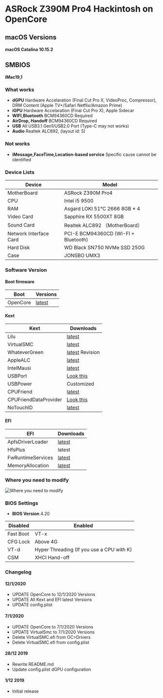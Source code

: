 # ASRock Z390M Pro4 Hackintosh on OpenCore

## macOS Versions
#### macOS Catalina 10.15.2

## SMBIOS
#### iMac19,1

### What works
- **dGPU** Hardware Accelaration (Final Cut Pro X, VideoProc, Compressor), DRM Content (Apple TV+/Safari Netflix/Amazon Prime)
- **iGPU** Hardware Accelaration (Final Cut Pro X), Apple Sidecar
- **WIFI,Bluetooth** BCM94360CD Required
- **AirDrop, Handoff** BCM94360CD Required
- **USB** All USB3.1 Gen1/USB2.0 Port (Type-C may not works)
- **Audio** Realtek ALC892, (layout id: 5)

### Not works
- **iMessage,FaceTime,Location-based service** Specific cause cannot be identified

### Device Lists
| Device | Model |
|----|----|
| MotherBoard | ASRock Z390M Pro4 |
| CPU | Intel i5 9500 |
| RAM | Asgard LOKI 51℃ 2666 8GB * 4|
| Video Card | Sapphire RX 5500XT 8GB|
| Sound Card | Realtek ALC892 （MotherBoard）|
| Network Interface Card | PCI-E BCM94360CD (WI-FI + Bluetooth) |
| Hard Disk | WD Black SN750 NVMe SSD 250G |
| Case | JONSBO UMX3 |

### Software Version
#### Boot firmware
| Boot  | Versions |
|----|----|
| OpenCore | [latest](https://github.com/acidanthera/OpenCorePkg) |

#### Kext
| Kext | Downloads |
|----|----|
| Lilu | [latest](https://github.com/acidanthera/Lilu) |
| VirtualSMC | [latest](https://github.com/acidanthera/VirtualSMC) |
| WhateverGreen | [latest](https://github.com/bugprogrammer/WhateverGreen) Revision |
| AppleALC | [latest](https://github.com/acidanthera/AppleALC) |
| IntelMausi | [latest](https://github.com/acidanthera/IntelMausi) |
| USBPort | [Look this](https://blog.daliansky.net/Intel-FB-Patcher-USB-Custom-Video.html) |
| USBPower | Customized |
| CPUFriend | [latest](https://github.com/acidanthera/CPUFriend) |
| CPUFriendDataProvider | [Look this](https://blog.xjn819.com/?p=543) |
| NoTouchID | [latest](https://github.com/al3xtjames/NoTouchID) |

#### EFI
| EFI | Downloads |
|----|----|
| ApfsDriverLoader | [latest](https://github.com/acidanthera/AppleSupportPkg) |
| HfsPlus | latest |
| FwRuntimeServices | [latest](https://github.com/acidanthera/AppleSupportPkg) |
| MemoryAllocation | [latest](https://github.com/williambj1/OpenCore-Factory/releases/tag/OpenCore-UEFI-Drivers) |


### Where you need to modify
![Where you need to modify](https://github.com/SeonMe/ASRock-Hackintosh-OC/raw/master/Images/config_edit.png)

### BIOS Settings
- **BIOS Version** 4.20

| Disabled | Enabled |
|----|----|
| Fast Boot | VT-x |
| CFG Lock | Above 4G |
| VT-d | Hyper Threading (If you use a CPU with K) |
| CSM | XHCI Hand-off |

### Changelog

#### 12/1/2020
* UPDATE OpenCore to 12/1/2020 Versions
* UPDATE All Kext and EFI latest Versions
* UPDATE config.plist

#### 7/1/2020
* UPDATE OpenCore to 7/1/2020 Versions
* UPDATE VirtualSmc to 7/1/2020 Versions
* Delete VirtualSMC.efi from OC>Drivers
* Delete VirtualSMC.efi from config.plist

#### 28/12 2019
* Rewrite README.md
* Update config.plist dGPU configuration

#### 1/12 2019
* Initial release
